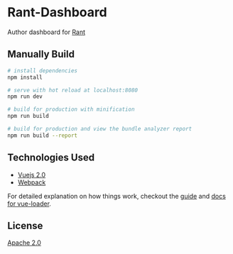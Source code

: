 # Rant-Dashboard

Author dashboard for [Rant](https://github.com/RamblingWare/Rant)

## Manually Build

``` bash
# install dependencies
npm install

# serve with hot reload at localhost:8080
npm run dev

# build for production with minification
npm run build

# build for production and view the bundle analyzer report
npm run build --report
```

## Technologies Used

 * [Vuejs 2.0](https://vuejs.org/)
 * [Webpack](https://webpack.js.org/)

For detailed explanation on how things work, checkout the [guide](http://vuejs-templates.github.io/webpack/) and [docs for vue-loader](http://vuejs.github.io/vue-loader).

## License

[Apache 2.0](https://github.com/RamblingWare/Rant-Dashboard/blob/master/LICENSE)